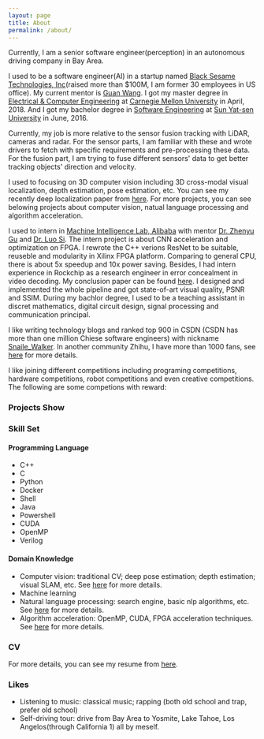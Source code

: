 ```yaml
---
layout: page
title: About
permalink: /about/
---
```


Currently, I am a senior software engineer(perception) in an autonomous driving company in Bay Area.

I used to be a software engineer(AI) in a startup named [Black Sesame Technologies, Inc](http://bst.ai/)(raised more than $100M, I am former 30 employees in US office). My current mentor is [Guan Wang](https://scholar.google.com/citations?user=N-ErxbcAAAAJ&hl=en). I got my master degree in [Electrical & Computer Engineering](https://www.ece.cmu.edu/) at [Carnegie Mellon University](https://www.cmu.edu/) in April, 2018. And I got my bachelor degree in [Software Engineering](http://sdcs.sysu.edu.cn/) at [Sun Yat-sen University](http://www.sysu.edu.cn/2012/en/index.htm) in June, 2016. 

Currently, my job is more relative to the sensor fusion tracking with LiDAR, cameras and radar. For the sensor parts, I am familiar with these and wrote drivers to fetch with specific requirements and pre-processing these data. For the fusion part, I am trying to fuse different sensors' data to get better tracking objects' direction and velocity.

I used to focusing on 3D computer vision including 3D cross-modal visual localization, depth estimation, pose estimation, etc. You can see my recently deep localization paper from [here](http://arxiv.org/abs/1907.07160). For more projects, you can see belowing projects about computer vision, natual language processing and algorithm acceleration.

I used to intern in [Machine Intelligence Lab, Alibaba](https://damo.alibaba.com/labs/?goto=1) with mentor [Dr. Zhenyu Gu](https://www.linkedin.com/in/zhenyu-gu-9120555) and [Dr. Luo Si](https://www.cs.purdue.edu/homes/lsi/). The intern project is about CNN acceleration and optimization on FPGA. I rewrote the C++ verions ResNet to be suitable, reuseble and modularity in Xilinx FPGA platform. Comparing to general CPU, there is about 5x speedup and 10x power saving. Besides, I had intern experience in Rockchip as a research engineer in error concealment in video decoding. My conclusion paper can be found [here](https://github.com/SnailWalkerYC/SnailWalkerYC.github.io/blob/master/An%20Efficient%20Error%20Concealment%20for%20Whole%20Frame%20Loss%20with%20Violent%20Motion.pdf). I designed and implemented the whole pipeline and got state-of-art visual quality, PSNR and SSIM. During my bachlor degree, I used to be a teaching assistant in discret mathematics, digital circuit design, signal processing and communication principal. 

I like writing technology blogs and ranked top 900 in CSDN (CSDN has more than one million Chiese software engineers) with nickname [Snaile_Walker](https://blog.csdn.net/c602273091). In another community Zhihu, I have more than 1000 fans, see [here](https://www.zhihu.com/people/SW-Nothing/activities) for more details.  

I like joining different competitions including programing competitions, hardware competitions, robot competitions and even creative competitions. The following are some competions with reward: 

### Projects Show



### Skill Set

#### Programming Language

- C++
- C
- Python
- Docker
- Shell 
- Java
- Powershell 
- CUDA
- OpenMP
- Verilog

#### Domain Knowledge 

- Computer vision: traditional CV; deep pose estimation; depth estimation; visual SLAM, etc. See [here]() for more details. 
- Machine learning
- Natural language processing: search engine, basic nlp algorithms, etc. See [here]() for more details. 
- Algorithm acceleration: OpenMP, CUDA, FPGA acceleration techniques. See [here]() for more details.


### CV

For more details, you can see my resume from [here](https://github.com/SnailWalkerYC/SnailWalkerYC.github.io/blob/master/SDE_AI_YuChen.pdf). 

### Likes 
- Listening to music: classical music; rapping (both old school and trap, prefer old school)
- Self-driving tour: drive from Bay Area to Yosmite, Lake Tahoe, Los Angelos(through California 1) all by meself. 

  

 
